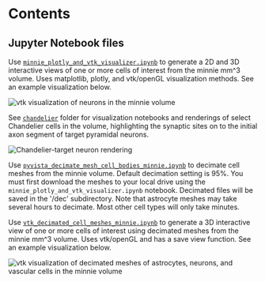 # Contents

## Jupyter Notebook files

Use [`minnie_plotly_and_vtk_visualizer.ipynb`](https://github.com/shandran/minnie-volume/blob/main/notebooks/minnie_plotly_and_vtk_visualizer.ipynb) to generate a 2D and 3D interactive views of one or more cells of interest from the minnie mm^3 volume. Uses matplotlib, plotly, and vtk/openGL visualization methods. See an example visualization below.

![vtk visualization of neurons in the minnie volume](img/864691135081699319_864691135628037572_864691135724244139_864691136134568075_864691136577483540.png "vtk visualization of neurons in the minnie volume")

See [`chandelier`](https://github.com/shandran/minnie-volume/tree/main/notebooks/chandelier) folder for visualization notebooks and renderings of select Chandelier cells in the volume, highlighting the synaptic sites on to the initial axon segment of target pyramidal neurons.

![Chandelier-target neuron rendering](chandelier/img/chand_864691135349628119_target_864691135616427625.png "Chandelier-target neuron rendering")

Use [`pyvista_decimate_mesh_cell_bodies_minnie.ipynb`](https://github.com/shandran/minnie-volume/blob/main/notebooks/pyvista_decimate_mesh_cell_bodies_minnie.ipynb) to decimate cell meshes from the minnie volume. Default decimation setting is 95%. You must first download the meshes to your local drive using the `minnie_plotly_and_vtk_visualizer.ipynb` notebook. Decimated files will be saved in the '/dec' subdirectory. Note that astrocyte meshes may take several hours to decimate. Most other cell types will only take minutes.

Use [`vtk_decimated_cell_meshes_minnie.ipynb`](https://github.com/shandran/minnie-volume/blob/main/notebooks/vtk_decimated_cell_meshes_minnie.ipynb) to generate a 3D interactive view of one or more cells of interest using decimated meshes from the minnie mm^3 volume. Uses  vtk/openGL and has a save view function. See an example visualization below.

![vtk visualization of decimated meshes of astrocytes, neurons, and vascular cells in the minnie volume](img/minnie_astro_neuro_vasc_2024_09_23_1232_14.png "vtk visualization of decimated meshes of astrocytes, neurons, and vascular cells in the minnie volume")
